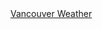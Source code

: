 <!DOCTYPE html>
<html>
<head>
  <meta charset="UTF-8">
  <meta http-equiv="refresh" content="300">
  <title>Vancouver Weather Widget</title>
</head>
<body>
  <a class="weatherwidget-io"
     href="https://www.theweathernetwork.com/en/airport/ca/british-columbia/vancouver-airport/current"
     data-label_1="CALGARY"
     data-label_2="WEATHER"
     data-font="Roboto"
     data-icons="Climacons Animated"
     data-days="3"
     data-theme="dark"
     data-basecolor="rgba(0, 0, 0, 0.01)"
     data-highcolor="#f30611">
    Vancouver Weather
  </a>

  <script>
    !function(d,s,id){
      var js, fjs = d.getElementsByTagName(s)[0];
      if (!d.getElementById(id)) {
        js = d.createElement(s);
        js.id = id;
        js.src = 'https://weatherwidget.io/js/widget.min.js';
        fjs.parentNode.insertBefore(js, fjs);
      }
    }(document, 'script', 'weatherwidget-io-js');
  </script>
</body>
</html>

